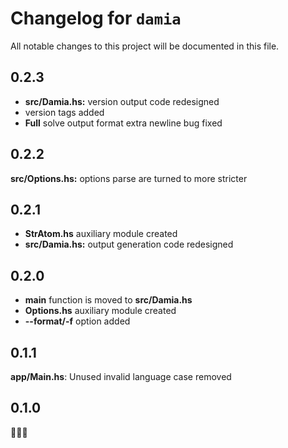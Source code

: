 # Changelog for `damia`

All notable changes to this project will be documented in this file.

## 0.2.3
- **src/Damia.hs:** version output code redesigned
- version tags added
- **Full** solve output format extra newline bug fixed

## 0.2.2
**src/Options.hs:** options parse are turned to more stricter

## 0.2.1

- **StrAtom.hs** auxiliary module created
- **src/Damia.hs:** output generation code redesigned

## 0.2.0

- **main** function is moved to **src/Damia.hs**
- **Options.hs** auxiliary module created
- **--format/-f** option added

## 0.1.1

**app/Main.hs**: Unused invalid language case removed

## 0.1.0

🍾🍾🍾
